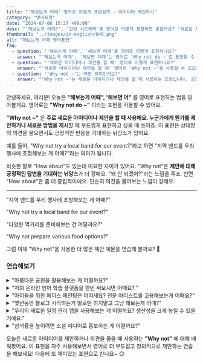 ```yaml
---
title: "'해보는게 어때' 영어로 어떻게 표현할까 - 아이디어 제안하기"
category: "영어표현"
date: "2024-07-06 15:27 +09:00"
desc: "'해보는게 어때?', '한번 시도해봐'를 영어로 어떻게 표현하면 좋을까요? '새로운 프로젝트에 도전해보는 게 어때?', '주말에 소풍 가는 건 어떨까요?' 등을 영어로 표현하는 법을 배워봅시다. 다양한 예문을 통해서 연습하고 본인의 표현으로 만들어 보세요."
thumbnail: "../images/in-english/040.png"
alt: "해보는게 어때 영어표현"
faq:
  - question: "'해보는게 어때', '해보면 어때'를 영어로 어떻게 표현하나요?"
    answer: "'해보는게 어때', '해보면 어때'는 영어로 'Why not do ~'로 표현할 수 있습니다. 예를 들어, '지역 밴드를 우리 행사에 초청해보는 게 어때?'는 'Why not try a local band for our event?'로 말할 수 있습니다."
  - question: "'새로운 아이디어나 제안을 할 때' 영어로 어떻게 표현하나요?"
    answer: "'새로운 아이디어나 제안을 할 때' 영어로 'Why not ~'을 사용할 수 있습니다. 예를 들어, '다양한 먹거리를 준비해보는 건 어떨까요?'는 'Why not prepare various food options?'로 말할 수 있습니다."
  - question: "'Why not ~'는 어떤 의미인가요?"
    answer: "'Why not ~'는 새로운 아이디어나 제안을 할 때 사용하는 표현입니다. 긍정적인 반응을 기대하면서 상대방에게 제안하거나 새로운 방법을 제시할 때 사용합니다."
---
```


안녕하세요, 여러분! 오늘은 **"해보는게 어때", '해보면 어"** 를 영어로 표현하는 법을 알아볼게요. 영어로는 **"Why not do ~"** 이라는 표현을 사용할 수 있어요.

**"Why not ~"** 은 **주로 새로운 아이디어나 제안을 할 때 사용해요. 누군가에게 뭔가를 제안하거나 새로운 방법을 제시**할 때 부드럽게 표현하고 싶을 때 쓰이죠. 이 표현은 상대방의 의견을 물으면서도 긍정적인 반응을 기대하는 뉘앙스가 있어요.

예를 들어, "Why not try a local band for our event?"라고 하면 "지역 밴드를 우리 행사에 초청해보는 게 어때?"라는 의미가 됩니다.

비슷한 말로 "How about"도 있는데 미묘한 차이가 있어요. "Why not"은 **제안에 대해 긍정적인 답변을 기대하는 뉘앙스**가 더 강해요. "왜 안 되겠어?"라는 느낌을 주죠. 반면 "How about"은 좀 더 중립적이에요. 단순히 의견을 물어보는 느낌이 강해요.

---

"지역 밴드를 우리 행사에 초청해보는 게 어때?"

"Why not try a local band for our event?"

"다양한 먹거리를 준비해보는 건 어떨까요?"

"Why not prepare various food options?"

그럼 이제 "Why not"을 사용한 더 많은 제안 예문을 연습해 볼까요? 🌟

### 연습해보기

<details>
<summary>"아름다운 공원을 활용해보는 게 어떨까요?"</summary>
<span>"Why not take advantage of the beautiful park?"</span>
</details>

<details>
<summary>"저희 온라인 언어 학습 플랫폼을 한번 써보시면 어때요? "</summary>
<span>"Why not give our online language learning platform a shot?"</span>
</details>

<details>
<summary>"아이들을 위한 페이스 페인팅은 어떠세요? 전문 아티스트를 고용해보는게 어때요?"</summary>
<span>"How about face painting for the kids? Why not hire a professional artist?"</span>
</details>

<details>
<summary>"몇년동안 블로그 시작하는거 말로만 하지말고 그냥 해보는게 어때?"</summary>
<span>"You've been talking about starting a blog for ages. Why not just do it?"</span>
</details>

<details>
<summary>"우리의 새로운 일정 관리 앱을 사용해보는 게 어떨까요? 생산성을 크게 높일 수 있을 거예요."</summary>
<span>"Why not try our new app for managing your daily tasks? It could really boost your productivity."</span>
</details>

<details>
<summary>"참석률을 높이려면 소셜 미디어로 홍보하는 게 어떨까요?"</summary>
<span>"To increase attendance, why not promote the event on social media?"</span>
</details>

오늘은 새로운 아이디어를 제안하거나 의견을 물을 때 사용하는 **"Why not"** 에 대해 배워봤어요. 이 표현을 자주 사용해보면서 영어로 더 부드럽고 창의적으로 제안하는 연습을 해보세요! 다음에 또 재미있는 표현으로 만나요~ 😊
